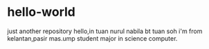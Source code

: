 # hello-world
just another repository
hello,in tuan nurul nabila bt tuan soh
i'm from kelantan,pasir mas.ump student major in science computer.
